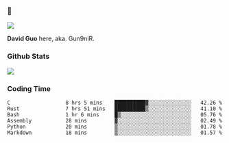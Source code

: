 ### 👋

![](https://komarev.com/ghpvc/?username=Gun9niR&label=Total+Views)

**David Guo** here, aka. Gun9niR.

### Github Stats

<img src="https://github-readme-stats.vercel.app/api?username=Gun9niR&count_private=true&show_icons=true&theme=vue-dark&hide_title=true">

### Coding Time

<!--START_SECTION:waka-->

```text
C                  8 hrs 5 mins    ██████████▓░░░░░░░░░░░░░░   42.26 %
Rust               7 hrs 51 mins   ██████████▒░░░░░░░░░░░░░░   41.10 %
Bash               1 hr 6 mins     █▒░░░░░░░░░░░░░░░░░░░░░░░   05.76 %
Assembly           28 mins         ▓░░░░░░░░░░░░░░░░░░░░░░░░   02.49 %
Python             20 mins         ▒░░░░░░░░░░░░░░░░░░░░░░░░   01.78 %
Markdown           18 mins         ▒░░░░░░░░░░░░░░░░░░░░░░░░   01.57 %
```

<!--END_SECTION:waka-->
